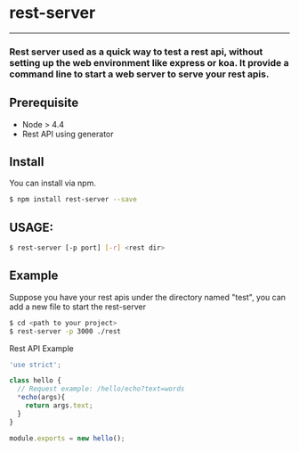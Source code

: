 # rest-server
---
### Rest server used as a quick way to test a rest api, without setting up the web environment like express or koa. It provide a command line to start a web server to serve your rest apis.

## Prerequisite
* Node > 4.4
* Rest API using generator

## Install

You can install via npm.

```bash
$ npm install rest-server --save
```

## USAGE:
```bash
$ rest-server [-p port] [-r] <rest dir>
```

## Example

Suppose you have your rest apis under the directory named "test", you can add a new file to start the rest-server

```bash
$ cd <path to your project>
$ rest-server -p 3000 ./rest
```

Rest API Example
```js
'use strict';

class hello {
  // Request example: /hello/echo?text=words
  *echo(args){
    return args.text;
  }
}

module.exports = new hello();
```
